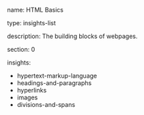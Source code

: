 name: HTML Basics

type: insights-list

description: The building blocks of webpages.

section: 0

insights:
  - hypertext-markup-language
  - headings-and-paragraphs
  - hyperlinks
  - images
  - divisions-and-spans
